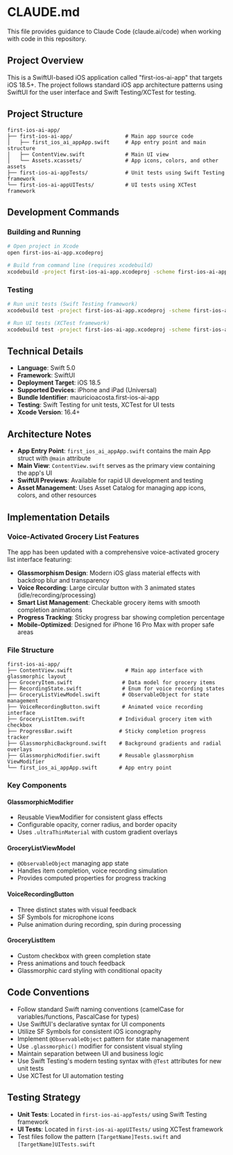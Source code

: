 # CLAUDE.md

This file provides guidance to Claude Code (claude.ai/code) when working with code in this repository.

## Project Overview

This is a SwiftUI-based iOS application called "first-ios-ai-app" that targets iOS 18.5+. The project follows standard iOS app architecture patterns using SwiftUI for the user interface and Swift Testing/XCTest for testing.

## Project Structure

```
first-ios-ai-app/
├── first-ios-ai-app/                 # Main app source code
│   ├── first_ios_ai_appApp.swift     # App entry point and main structure
│   ├── ContentView.swift             # Main UI view
│   └── Assets.xcassets/              # App icons, colors, and other assets
├── first-ios-ai-appTests/            # Unit tests using Swift Testing framework
└── first-ios-ai-appUITests/          # UI tests using XCTest framework
```

## Development Commands

### Building and Running
```bash
# Open project in Xcode
open first-ios-ai-app.xcodeproj

# Build from command line (requires xcodebuild)
xcodebuild -project first-ios-ai-app.xcodeproj -scheme first-ios-ai-app -configuration Debug -sdk iphonesimulator
```

### Testing
```bash
# Run unit tests (Swift Testing framework)
xcodebuild test -project first-ios-ai-app.xcodeproj -scheme first-ios-ai-app -destination 'platform=iOS Simulator,name=iPhone 15'

# Run UI tests (XCTest framework)
xcodebuild test -project first-ios-ai-app.xcodeproj -scheme first-ios-ai-app -destination 'platform=iOS Simulator,name=iPhone 15' -only-testing:first-ios-ai-appUITests
```

## Technical Details

- **Language**: Swift 5.0
- **Framework**: SwiftUI
- **Deployment Target**: iOS 18.5
- **Supported Devices**: iPhone and iPad (Universal)
- **Bundle Identifier**: mauricioacosta.first-ios-ai-app
- **Testing**: Swift Testing for unit tests, XCTest for UI tests
- **Xcode Version**: 16.4+

## Architecture Notes

- **App Entry Point**: `first_ios_ai_appApp.swift` contains the main App struct with `@main` attribute
- **Main View**: `ContentView.swift` serves as the primary view containing the app's UI
- **SwiftUI Previews**: Available for rapid UI development and testing
- **Asset Management**: Uses Asset Catalog for managing app icons, colors, and other resources

## Implementation Details

### Voice-Activated Grocery List Features
The app has been updated with a comprehensive voice-activated grocery list interface featuring:

- **Glassmorphism Design**: Modern iOS glass material effects with backdrop blur and transparency
- **Voice Recording**: Large circular button with 3 animated states (idle/recording/processing)
- **Smart List Management**: Checkable grocery items with smooth completion animations
- **Progress Tracking**: Sticky progress bar showing completion percentage
- **Mobile-Optimized**: Designed for iPhone 16 Pro Max with proper safe areas

### File Structure
```
first-ios-ai-app/
├── ContentView.swift                 # Main app interface with glassmorphic layout
├── GroceryItem.swift                # Data model for grocery items
├── RecordingState.swift             # Enum for voice recording states
├── GroceryListViewModel.swift       # ObservableObject for state management
├── VoiceRecordingButton.swift       # Animated voice recording interface
├── GroceryListItem.swift           # Individual grocery item with checkbox
├── ProgressBar.swift               # Sticky completion progress tracker
├── GlassmorphicBackground.swift    # Background gradients and radial overlays
├── GlassmorphicModifier.swift      # Reusable glassmorphism ViewModifier
└── first_ios_ai_appApp.swift       # App entry point
```

### Key Components

#### GlassmorphicModifier
- Reusable ViewModifier for consistent glass effects
- Configurable opacity, corner radius, and border opacity
- Uses `.ultraThinMaterial` with custom gradient overlays

#### GroceryListViewModel
- `@ObservableObject` managing app state
- Handles item completion, voice recording simulation
- Provides computed properties for progress tracking

#### VoiceRecordingButton
- Three distinct states with visual feedback
- SF Symbols for microphone icons
- Pulse animation during recording, spin during processing

#### GroceryListItem
- Custom checkbox with green completion state
- Press animations and touch feedback
- Glassmorphic card styling with conditional opacity

## Code Conventions

- Follow standard Swift naming conventions (camelCase for variables/functions, PascalCase for types)
- Use SwiftUI's declarative syntax for UI components
- Utilize SF Symbols for consistent iOS iconography
- Implement `@ObservableObject` pattern for state management
- Use `.glassmorphic()` modifier for consistent visual styling
- Maintain separation between UI and business logic
- Use Swift Testing's modern testing syntax with `@Test` attributes for new unit tests
- Use XCTest for UI automation testing

## Testing Strategy

- **Unit Tests**: Located in `first-ios-ai-appTests/` using Swift Testing framework
- **UI Tests**: Located in `first-ios-ai-appUITests/` using XCTest framework
- Test files follow the pattern `[TargetName]Tests.swift` and `[TargetName]UITests.swift`